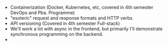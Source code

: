 - Containerization (Docker, Kubernetes, etc, covered in 4th semester DevOps and Pba. Programme)
- "esoteric" request and response formats and HTTP verbs
- API versioning (Covered in 4th semester Full-stack)
- We'll work a lot with async in the frontend, but primarily I'll demonstrate synchronous programming on the backend.
- 